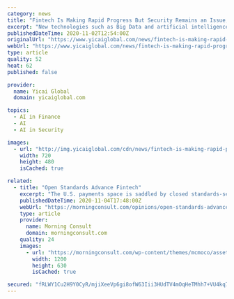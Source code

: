 ```yaml
---
category: news
title: "Fintech Is Making Rapid Progress But Security Remains an Issue, PBOC Chief Says"
excerpt: "New technologies such as Big Data and artificial intelligence create stresses for traditional commercial banks and also challenges for the central bank, Yi said at the Hong Kong Fintech Week conference today."
publishedDateTime: 2020-11-02T12:54:00Z
originalUrl: "https://www.yicaiglobal.com/news/fintech-is-making-rapid-progress-but-security-remains-an-issue-pboc-chief-says"
webUrl: "https://www.yicaiglobal.com/news/fintech-is-making-rapid-progress-but-security-remains-an-issue-pboc-chief-says"
type: article
quality: 52
heat: 62
published: false

provider:
  name: Yicai Global
  domain: yicaiglobal.com

topics:
  - AI in Finance
  - AI
  - AI in Security

images:
  - url: "http://img.yicaiglobal.com/cdn/news/fintech-is-making-rapid-progress-but-security-remains-an-issue-pboc-chief-says/9026551140319232.jpg"
    width: 720
    height: 480
    isCached: true

related:
  - title: "Open Standards Advance Fintech"
    excerpt: "The U.S. payments space is saddled by closed standards-setting processes and a lack of basic competition in the market."
    publishedDateTime: 2020-11-04T17:48:00Z
    webUrl: "https://morningconsult.com/opinions/open-standards-advance-fintech/"
    type: article
    provider:
      name: Morning Consult
      domain: morningconsult.com
    quality: 24
    images:
      - url: "https://morningconsult.com/wp-content/themes/mcmoco/assets/img/misc/op-ed-featured.png"
        width: 1200
        height: 630
        isCached: true

secured: "fRLWY1Cu2H9Y0CyR/mjiXeeVp6gi8ofW63Iii3HUdTV4mOqHeTMhh7+VU4kq7OuF0W/cbZ3vRYi5vPZls9QvOvMEuRtb5Vd9l52mHwLVMS+VlbEjanr2rv39gneZgtnVvFkObK2T7jBVfmXS6cYCwffzuj7ennPwt6WSrUIhOMDKU8ubScuYT0rzOabAAZXs/Ia+hyuQwgSjbnRWqEKunX7DPsEaAfLK44RV8KshI8SL2rJ/IjWlfHDKIKVkHebGn0ymwfQCWEdPPVJxfbKui3IjjHmq7ZZ0gla9uCffQvwQWktgy6zfb7I4pk/VsoYTg2kE4hw8PbyeBfE5v8MTfw/3i5UHnT2gzHjjCKB1owQ=;92eLHtLLb24HKGzfI6dJRQ=="
---
```


